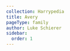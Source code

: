 ```yaml
---
collection: Harrypedia
title: Avery
pageType: family
author: Luke Schierer
sidebar:
  order: 1
---
```

